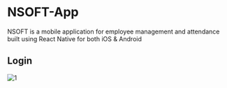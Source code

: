 # NSOFT-App

NSOFT is a mobile application for employee management and attendance built using React Native for both iOS & Android

## Login
![1](https://github.com/BasitKhan03/NSOFT-App/assets/101899595/dd0a6e1f-3c52-4a1e-a408-31cba5976ce6)
